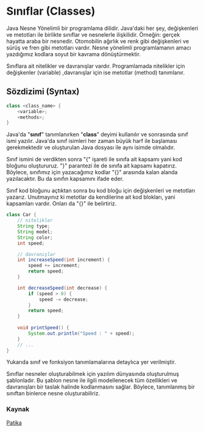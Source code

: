 # Sınıflar (Classes)

Java Nesne Yönelimli bir programlama dilidir. Java'daki her şey, değişkenleri ve metotları ile birlikte sınıflar ve nesnelerle ilişkilidir. Örneğin: gerçek hayatta araba bir nesnedir. Otomobilin ağırlık ve renk gibi değişkenleri ve sürüş ve fren gibi metotları vardır. Nesne yönelimli programlamanın amacı yazdığımız kodlara soyut bir kavrama dönüştürmektir.

Sınıflara ait nitelikler ve davranışlar vardır. Programlamada nitelikler için değişkenler (variable) ,davranışlar için ise metotlar (method) tanımlanır.

## Sözdizimi (Syntax)

```java
class <class_name> {
    <variable>;
    <methods>;
}
```

Java'da "**sınıf**" tanımlanırken "**class**" deyimi kullanılır ve sonrasında sınıf ismi yazılır. Java'da sınıf isimleri her zaman büyük harf ile başlaması gerekmektedir ve oluşturulan Java dosyası ile aynı isimde olmalıdır.

Sınıf ismini de verdikten sonra "{" işareti ile sınıfa ait kapsamı yani kod bloğunu oluştururuz. "}" parantezi ile de sınıfa ait kapsamı kapatırız. Böylece, sınıfımız için yazacağımız kodlar "{}" arasında kalan alanda yazılacaktır. Bu da sınıfın kapsamını ifade eder.

Sınıf kod bloğunu açtıktan sonra bu kod bloğu için değişkenleri ve metotları yazarız. Unutmayınız ki metotlar da kendilerine ait kod blokları, yani kapsamları vardır. Onları da "{}" ile belirtiriz.

```java
class Car {
    // nitelikler
    String type;
    String model;
    String color;
    int speed;

    // davranışlar
    int increaseSpeed(int increment) {
        speed += increment;
        return speed;
    }

    int decreaseSpeed(int decrease) {
        if (speed > 0) {
            speed -= decrease;
        }
        return speed;
    }
    
    void printSpeed() {
        System.out.println("Speed : " + speed);
    }
    // ...
}
```

Yukarıda sınıf ve fonksiyon tanımlamalarına detaylıca yer verilmiştir.

Sınıflar nesneler oluşturabilmek için yazılım dünyasında oluşturulmuş şablonladır. Bu şablon nesne ile ilgili modellenecek tüm özellikleri ve davranışları bir taslak halinde kodlanmasını sağlar. Böylece, tanımlanmış bir sınıftan binlerce nesne oluşturabiliriz.

### Kaynak

[Patika](https://app.patika.dev/moduller/java101/classes)
